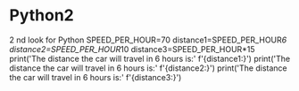 # Python2
2 nd look for Python
SPEED_PER_HOUR=70
distance1=SPEED_PER_HOUR*6
distance2=SPEED_PER_HOUR*10
distance3=SPEED_PER_HOUR*15
print('The distance the car will travel in 6 hours is:' f'{distance1:}')
print('The distance the car will travel in 6 hours is:' f'{distance2:}')
print('The distance the car will travel in 6 hours is:' f'{distance3:}')
